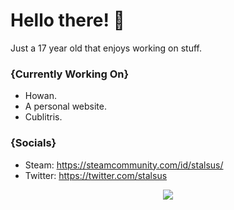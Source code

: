 # Hello there! 🌌
Just a 17 year old that enjoys working on stuff.
### {Currently Working On}

- Howan.
- A personal website.
- Cublitris.

### {Socials}

- Steam: https://steamcommunity.com/id/stalsus/
- Twitter: https://twitter.com/stalsus

<p align="center">
    <img src="https://cdn.discordapp.com/attachments/617707665514037269/771385857092354068/blushingggggggg.gif">
</p>
